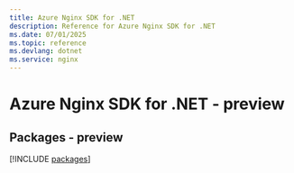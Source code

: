 ```yaml
---
title: Azure Nginx SDK for .NET
description: Reference for Azure Nginx SDK for .NET
ms.date: 07/01/2025
ms.topic: reference
ms.devlang: dotnet
ms.service: nginx
---
```

# Azure Nginx SDK for .NET - preview
## Packages - preview
[!INCLUDE [packages](nginx-index.md)]